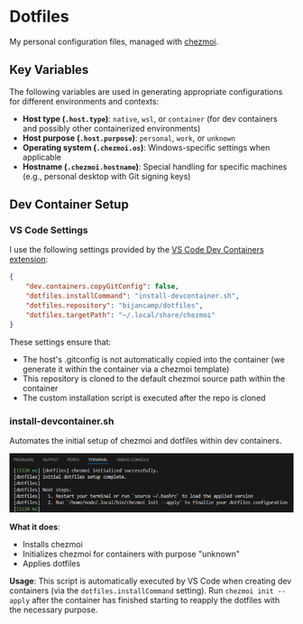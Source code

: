 # Dotfiles

My personal configuration files, managed with [chezmoi](https://www.chezmoi.io/).

## Key Variables

The following variables are used in generating appropriate configurations for different environments and contexts:
- **Host type (`.host.type`)**: `native`, `wsl`, or `container` (for dev containers and possibly other containerized environments)
- **Host purpose (`.host.purpose`)**: `personal`, `work`, or `unknown`
- **Operating system (`.chezmoi.os`)**: Windows-specific settings when applicable
- **Hostname (`.chezmoi.hostname`)**: Special handling for specific machines (e.g., personal desktop with Git signing keys)

## Dev Container Setup

### VS Code Settings

I use the following settings provided by the [VS Code Dev Containers extension](https://marketplace.visualstudio.com/items?itemName=ms-vscode-remote.remote-containers):

```json
{
    "dev.containers.copyGitConfig": false,
    "dotfiles.installCommand": "install-devcontainer.sh",
    "dotfiles.repository": "bijancamp/dotfiles",
    "dotfiles.targetPath": "~/.local/share/chezmoi"
}
```

These settings ensure that:
- The host's .gitconfig is not automatically copied into the container (we generate it within the container via a chezmoi template)
- This repository is cloned to the default chezmoi source path within the container
- The custom installation script is executed after the repo is cloned

### install-devcontainer.sh

Automates the initial setup of chezmoi and dotfiles within dev containers.

![install-devcontainer.sh execution output](assets/install-devcontainer-output.png)

**What it does**:
- Installs chezmoi
- Initializes chezmoi for containers with purpose "unknown"
- Applies dotfiles

**Usage**: This script is automatically executed by VS Code when creating dev containers (via the `dotfiles.installCommand` setting). Run `chezmoi init --apply` after the container has finished starting to reapply the dotfiles with the necessary purpose.
